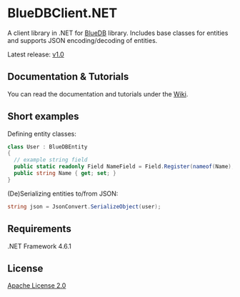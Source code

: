 # BlueDBClient.NET
A client library in .NET for [BlueDB](https://github.com/GregaMohorko/BlueDB) library. Includes base classes for entities and supports JSON encoding/decoding of entities.

Latest release: [v1.0](https://github.com/GregaMohorko/BlueDBClient.NET/releases/latest)

## Documentation & Tutorials
You can read the documentation and tutorials under the [Wiki](https://github.com/GregaMohorko/BlueDBClient.NET/wiki).

## Short examples
Defining entity classes:
```C#
class User : BlueDBEntity
{
  // example string field
  public static readonly Field NameField = Field.Register(nameof(Name), typeof(User));
  public string Name { get; set; }
}
```

(De)Serializing entities to/from JSON:
```C#
string json = JsonConvert.SerializeObject(user);
```

## Requirements
.NET Framework 4.6.1

## License
[Apache License 2.0](./LICENSE)
